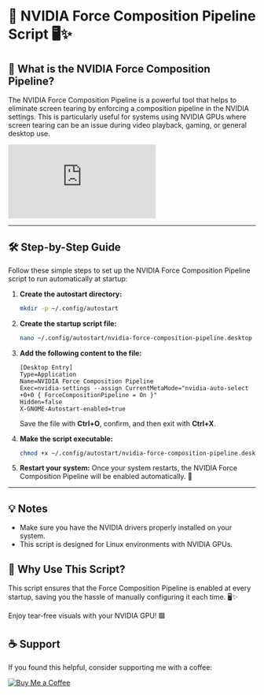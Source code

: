 # 🚀 NVIDIA Force Composition Pipeline Script 🖥️✨

## 📌 What is the NVIDIA Force Composition Pipeline?
The NVIDIA Force Composition Pipeline is a powerful tool that helps to eliminate screen tearing by enforcing a composition pipeline in the NVIDIA settings. This is particularly useful for systems using NVIDIA GPUs where screen tearing can be an issue during video playback, gaming, or general desktop use.

![NVIDIA Settings](https://wiki.metalevel.tech/wl.api.php?imgIWL=/images/mlt/thumb/d/d1/NVIDIA.525.X_Server_Settings.DisplayConfiguration.ForceCompositionPipeline.webp/658px-NVIDIA.525.X_Server_Settings.DisplayConfiguration.ForceCompositionPipeline.webp.png&wikiId=mlt)

---

## 🛠️ Step-by-Step Guide
Follow these simple steps to set up the NVIDIA Force Composition Pipeline script to run automatically at startup:

1. **Create the autostart directory:**
   ```bash
   mkdir -p ~/.config/autostart
   ```

2. **Create the startup script file:**
   ```bash
   nano ~/.config/autostart/nvidia-force-composition-pipeline.desktop
   ```

3. **Add the following content to the file:**
   ```plaintext
   [Desktop Entry]
   Type=Application
   Name=NVIDIA Force Composition Pipeline
   Exec=nvidia-settings --assign CurrentMetaMode="nvidia-auto-select +0+0 { ForceCompositionPipeline = On }"
   Hidden=false
   X-GNOME-Autostart-enabled=true
   ```

   Save the file with **Ctrl+O**, confirm, and then exit with **Ctrl+X**.

4. **Make the script executable:**
   ```bash
   chmod +x ~/.config/autostart/nvidia-force-composition-pipeline.desktop
   ```

5. **Restart your system:**
   Once your system restarts, the NVIDIA Force Composition Pipeline will be enabled automatically. 🎉

---

## 💡 Notes
- Make sure you have the NVIDIA drivers properly installed on your system.
- This script is designed for Linux environments with NVIDIA GPUs.

## 🌟 Why Use This Script?
This script ensures that the Force Composition Pipeline is enabled at every startup, saving you the hassle of manually configuring it each time. 🖥️✨

Enjoy tear-free visuals with your NVIDIA GPU! 🟩

## ☕ Support
If you found this helpful, consider supporting me with a coffee:

[![Buy Me a Coffee](https://img.shields.io/badge/Buy%20Me%20a%20Coffee-%23FFDD00.svg?style=for-the-badge&logo=buy-me-a-coffee&logoColor=black)](https://paypal.me/clash2un?country.x=HU&locale.x=hu_HU)


